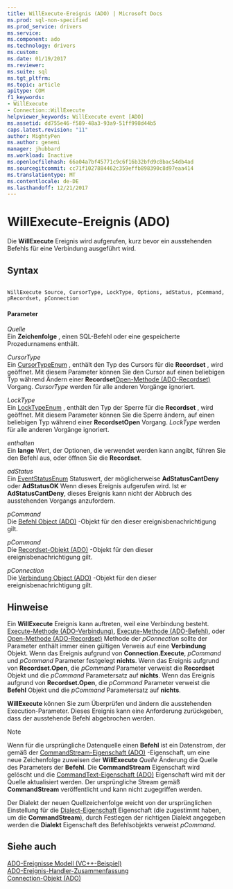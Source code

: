 ```yaml
---
title: WillExecute-Ereignis (ADO) | Microsoft Docs
ms.prod: sql-non-specified
ms.prod_service: drivers
ms.service: 
ms.component: ado
ms.technology: drivers
ms.custom: 
ms.date: 01/19/2017
ms.reviewer: 
ms.suite: sql
ms.tgt_pltfrm: 
ms.topic: article
apitype: COM
f1_keywords:
- WillExecute
- Connection::WillExecute
helpviewer_keywords: WillExecute event [ADO]
ms.assetid: dd755e46-f589-48a3-93a9-51ff998d44b5
caps.latest.revision: "11"
author: MightyPen
ms.author: genemi
manager: jhubbard
ms.workload: Inactive
ms.openlocfilehash: 66a04a7bf45771c9c6f16b32bfd9c8bac54db4ad
ms.sourcegitcommit: cc71f1027884462c359effb898390c8d97eaa414
ms.translationtype: MT
ms.contentlocale: de-DE
ms.lasthandoff: 12/21/2017
---
```

# <a name="willexecute-event-ado"></a>WillExecute-Ereignis (ADO)
Die **WillExecute** Ereignis wird aufgerufen, kurz bevor ein ausstehenden Befehls für eine Verbindung ausgeführt wird.  
  
## <a name="syntax"></a>Syntax  
  
```  
  
WillExecute Source, CursorType, LockType, Options, adStatus, pCommand, pRecordset, pConnection  
```  
  
#### <a name="parameters"></a>Parameter  
 *Quelle*  
 Ein **Zeichenfolge** , einen SQL-Befehl oder eine gespeicherte Prozedurnamens enthält.  
  
 *CursorType*  
 Ein [CursorTypeEnum](../../../ado/reference/ado-api/cursortypeenum.md) , enthält den Typ des Cursors für die **Recordset** , wird geöffnet. Mit diesem Parameter können Sie den Cursor auf einen beliebigen Typ während Ändern einer **Recordset**[Open-Methode (ADO-Recordset)](../../../ado/reference/ado-api/open-method-ado-recordset.md) Vorgang. *CursorType* werden für alle anderen Vorgänge ignoriert.  
  
 *LockType*  
 Ein [LockTypeEnum](../../../ado/reference/ado-api/locktypeenum.md) , enthält den Typ der Sperre für die **Recordset** , wird geöffnet. Mit diesem Parameter können Sie die Sperre ändern, auf einen beliebigen Typ während einer **RecordsetOpen** Vorgang. *LockType* werden für alle anderen Vorgänge ignoriert.  
  
 *enthalten*  
 Ein **lange** Wert, der Optionen, die verwendet werden kann angibt, führen Sie den Befehl aus, oder öffnen Sie die **Recordset**.  
  
 *adStatus*  
 Ein [EventStatusEnum](../../../ado/reference/ado-api/eventstatusenum.md) Statuswert, der möglicherweise **AdStatusCantDeny** oder **AdStatusOK** Wenn dieses Ereignis aufgerufen wird. Ist er **AdStatusCantDeny**, dieses Ereignis kann nicht der Abbruch des ausstehenden Vorgangs anzufordern.  
  
 *pCommand*  
 Die [Befehl Object (ADO)](../../../ado/reference/ado-api/command-object-ado.md) -Objekt für den dieser ereignisbenachrichtigung gilt.  
  
 *pCommand*  
 Die [Recordset-Objekt (ADO)](../../../ado/reference/ado-api/recordset-object-ado.md) -Objekt für den dieser ereignisbenachrichtigung gilt.  
  
 *pConnection*  
 Die [Verbindung Object (ADO)](../../../ado/reference/ado-api/connection-object-ado.md) -Objekt für den dieser ereignisbenachrichtigung gilt.  
  
## <a name="remarks"></a>Hinweise  
 Ein **WillExecute** Ereignis kann auftreten, weil eine Verbindung besteht.  [Execute-Methode (ADO-Verbindung)](../../../ado/reference/ado-api/execute-method-ado-connection.md), [Execute-Methode (ADO-Befehl)](../../../ado/reference/ado-api/execute-method-ado-command.md), oder [Open-Methode (ADO-Recordset)](../../../ado/reference/ado-api/open-method-ado-recordset.md) Methode der *pConnection* sollte der Parameter enthält immer einen gültigen Verweis auf eine **Verbindung** Objekt. Wenn das Ereignis aufgrund von **Connection.Execute**, *pCommand* und *pCommand* Parameter festgelegt **nichts**. Wenn das Ereignis aufgrund von **Recordset.Open**, die *pCommand* Parameter verweist die **Recordset** Objekt und die *pCommand* Parametersatz auf **nichts**. Wenn das Ereignis aufgrund von **Recordset.Open**, die *pCommand* Parameter verweist die **Befehl** Objekt und die *pCommand* Parametersatz auf **nichts**.  
  
 **WillExecute** können Sie zum Überprüfen und ändern die ausstehenden Execution-Parameter. Dieses Ereignis kann eine Anforderung zurückgeben, dass der ausstehende Befehl abgebrochen werden.  
  
> [!NOTE]
>  Wenn für die ursprüngliche Datenquelle einen **Befehl** ist ein Datenstrom, der gemäß der [CommandStream-Eigenschaft (ADO)](../../../ado/reference/ado-api/commandstream-property-ado.md) -Eigenschaft, um eine neue Zeichenfolge zuweisen der **WillExecute** *Quelle* Änderung die Quelle des Parameters der **Befehl**. Die **CommandStream** Eigenschaft wird gelöscht und die [CommandText-Eigenschaft (ADO)](../../../ado/reference/ado-api/commandtext-property-ado.md) Eigenschaft wird mit der Quelle aktualisiert werden. Der ursprüngliche Stream gemäß **CommandStream** veröffentlicht und kann nicht zugegriffen werden.  
  
 Der Dialekt der neuen Quellzeichenfolge weicht von der ursprünglichen Einstellung für die [Dialect-Eigenschaft](../../../ado/reference/ado-api/dialect-property.md) Eigenschaft (die zugestimmt haben, um die **CommandStream**), durch Festlegen der richtigen Dialekt angegeben werden die **Dialekt** Eigenschaft des Befehlsobjekts verweist *pCommand*.  
  
## <a name="see-also"></a>Siehe auch  
 [ADO-Ereignisse Modell (VC++-Beispiel)](../../../ado/reference/ado-api/ado-events-model-example-vc.md)   
 [ADO-Ereignis-Handler-Zusammenfassung](../../../ado/guide/data/ado-event-handler-summary.md)   
 [Connection-Objekt (ADO)](../../../ado/reference/ado-api/connection-object-ado.md)

